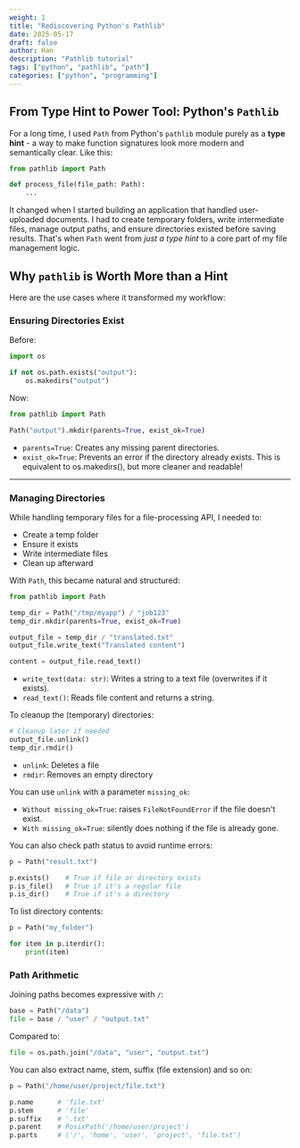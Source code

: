 ```yaml
---
weight: 1
title: "Rediscovering Python's Pathlib"
date: 2025-05-17
draft: false
author: Han
description: "Pathlib tutorial"
tags: ["python", "pathlib", "path"]
categories: ["python", "programming"]
---
```


## From Type Hint to Power Tool:  Python's `Pathlib`


For a long time, I used `Path` from Python's `pathlib` module purely as a **type hint** - a way to make function signatures look more modern and semantically clear. Like this:

```python
from pathlib import Path

def process_file(file_path: Path):
    ...
```
It changed when I started building an application that handled user-uploaded documents. I had to create temporary folders, write intermediate files, manage output paths, and ensure directories existed before saving results. That's when `Path` went from *just a type hint* to a core part of my file management logic.

## Why `pathlib` is Worth More than a Hint

Here are the use cases where it transformed my workflow:

### **Ensuring Directories Exist**

Before:

```python
import os

if not os.path.exists("output"):
    os.makedirs("output")
```

Now:

```python
from pathlib import Path

Path("output").mkdir(parents=True, exist_ok=True)
```
- `parents=True`: Creates any missing parent directories.
- `exist_ok=True`: Prevents an error if the directory already exists.
This is equivalent to os.makedirs(), but more cleaner and readable!

---

### **Managing Directories**

While handling temporary files for a file-processing API, I needed to:

* Create a temp folder
* Ensure it exists
* Write intermediate files
* Clean up afterward

With `Path`, this became natural and structured:

```python
from pathlib import Path

temp_dir = Path("/tmp/myapp") / "job123"
temp_dir.mkdir(parents=True, exist_ok=True)

output_file = temp_dir / "translated.txt"
output_file.write_text("Translated content")

content = output_file.read_text()

```
- `write_text(data: str)`: Writes a string to a text file (overwrites if it exists).
- `read_text()`: Reads file content and returns a string.

To cleanup the (temporary) directories:
```python
# Cleanup later if needed
output_file.unlink()
temp_dir.rmdir()
```
- `unlink`: Deletes a file
- `rmdir`: Removes an empty directory

You can use `unlink` with a parameter `missing_ok`:
- `Without missing_ok=True`: raises `FileNotFoundError` if the file doesn't exist.
- `With missing_ok=True`: silently does nothing if the file is already gone.


You can also check path status to avoid runtime errors:

```python
p = Path("result.txt")

p.exists()    # True if file or directory exists
p.is_file()   # True if it's a regular file
p.is_dir()    # True if it's a directory
```

To list directory contents:
```python
p = Path("my_folder")

for item in p.iterdir():
    print(item)
```

### Path Arithmetic

Joining paths becomes expressive with `/`:

```python
base = Path("/data")
file = base / "user" / "output.txt"
```

Compared to:

```python
file = os.path.join("/data", "user", "output.txt")
```


You can also extract name, stem, suffix (file extension) and so on:
```python
p = Path("/home/user/project/file.txt")

p.name      # 'file.txt'
p.stem      # 'file'
p.suffix    # '.txt'
p.parent    # PosixPath('/home/user/project')
p.parts     # ('/', 'home', 'user', 'project', 'file.txt')
```

